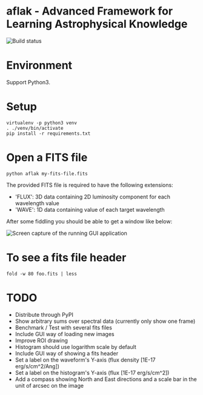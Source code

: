# aflak - Advanced Framework for Learning Astrophysical Knowledge

![Build status](https://api.travis-ci.org/malikolivier/aflak.svg?branch=master)

# Environment

Support Python3.

# Setup

    virtualenv -p python3 venv
    . ./venv/bin/activate
    pip install -r requirements.txt

# Open a FITS file

    python aflak my-fits-file.fits

The provided FITS file is required to have the following extensions:
 - 'FLUX': 3D data containing 2D luminosity component for each wavelength value
 - 'WAVE': 1D data containing value of each target wavelength

After some fiddling you should be able to get a window like below:

![Screen capture of the running GUI application](images/2017-11-13-screenshot.jpg?raw=true)


# To see a fits file header

    fold -w 80 foo.fits | less

# TODO

- Distribute through PyPI
- Show arbitrary sums over spectral data (currently only show one frame)
- Benchmark / Test with several fits files
- Include GUI way of loading new images
- Improve ROI drawing
- Histogram should use logarithm scale by default
- Include GUI way of showing a fits header
- Set a label on the waveform's Y-axis (flux density [1E-17 erg/s/cm^2/Ang])
- Set a label on the histogram's Y-axis (flux [1E-17 erg/s/cm^2])
- Add a compass showing North and East directions and a scale bar in the unit of arcsec on the image
